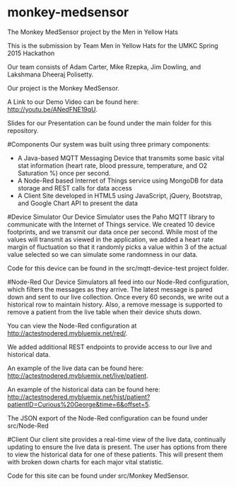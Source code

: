 # monkey-medsensor
The Monkey MedSensor project by the Men in Yellow Hats

This is the submission by Team Men in Yellow Hats for the UMKC Spring 2015 Hackathon

Our team consists of Adam Carter, Mike Rzepka, Jim Dowling, and Lakshmana Dheeraj Polisetty.

Our project is the Monkey MedSensor.

A Link to our Demo Video can be found here:  http://youtu.be/ANedFNE19qU.

Slides for our Presentation can be found under the main folder for this repository.

#Components
Our system was built using three primary components:
- A Java-based MQTT Messaging Device that transmits some basic vital stat information (heart rate, blood pressure, temperature, and O2 Saturation %) once per second.
- A Node-Red based Internet of Things service using MongoDB for data storage and REST calls for data access
- A Client Site developed in HTML5 using JavaScript, jQuery, Bootstrap, and Google Chart API to present the data

#Device Simulator
Our Device Simulator uses the Paho MQTT library to communicate with the Internet of Things service.  We created 10 device footprints, and we transmit our data once per second.  While most of the values will transmit as viewed in the application, we added a heart rate margin of fluctuation so that it randomly picks a value within 3 of the actual value selected so we can simulate some randomness in our data.

Code for this device can be found in the src/mqtt-device-test project folder.

#Node-Red
Our Device Simulators all feed into our Node-Red configuration, which filters the messages as they arrive.  The latest message is pared down and sent to our live collection.  Once every 60 seconds, we write out a historical row to maintain history.  Also, a remove message is supported to remove a patient from the live table when their device shuts down.

You can view the Node-Red configuration at http://actestnodered.mybluemix.net/red/.

We added additional REST endpoints to provide access to our live and historical data.

An example of the live data can be found here:
http://actestnodered.mybluemix.net/live/patient.

An example of the historical data can be found here:
http://actestnodered.mybluemix.net/hist/patient?patientID=Curious%20George&time=6&offset=5.

The JSON export of the Node-Red configuration can be found under src/Node-Red

#Client
Our client site provides a real-time view of the live data, continually updating to ensure the live data is present.  The user has options from there to view the historical data for one of these patients.  This will present them with broken down charts for each major vital statistic.

Code for this site can be found under src/Monkey MedSensor.




